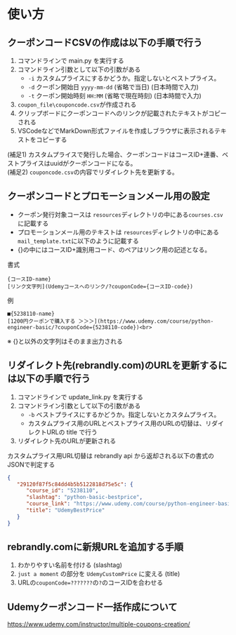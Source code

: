 # 使い方

## クーポンコードCSVの作成は以下の手順で行う

1. コマンドラインで main.py を実行する
2. コマンドライン引数として以下の引数がある
   - `-i` カスタムプライスにするかどうか。指定しないとベストプライス。
   - `-d` クーポン開始日 `yyyy-mm-dd` (省略で当日) (日本時間で入力)
   - `-t` クーポン開始時刻 `HH:MM` (省略で現在時刻) (日本時間で入力)
3. `coupon_file\couponcode.csv`が作成される
4. クリップボードにクーポンコードへのリンクが記載されたテキストがコピーされる
5. VSCodeなどでMarkDown形式ファイルを作成しブラウザに表示されるテキストをコピーする

(補足1) カスタムプライスで発行した場合、クーポンコードはコースID+連番、ベストプライスはuuidがクーポンコードになる。<br>
(補足2) `couponcode.csv`の内容でリダイレクト先を更新する。

## クーポンコードとプロモーションメール用の設定
- クーポン発行対象コースは `resources`ディレクトリの中にある`courses.csv`に記載する
- プロモーションメール用のテキストは `resources`ディレクトリの中にある`mail_template.txt`に以下のように記載する
- {}の中にはコースID+識別用コード、[]()のペアはリンク用の記述となる。

書式
```text
{コースID-name}
[リンク文字列](Udemyコースへのリンク/?couponCode={コースID-code})
```
例
```text
■{5238110-name}
[1200円クーポンで購入する ＞＞＞](https://www.udemy.com/course/python-engineer-basic/?couponCode={5238110-code})<br>
```
※ {}と[]()以外の文字列はそのまま出力される


## リダイレクト先(rebrandly.com)のURLを更新するには以下の手順で行う

1. コマンドラインで update_link.py を実行する
2. コマンドライン引数として以下の引数がある
   - `-b` ベストプライスにするかどうか。指定しないとカスタムプライス。
   - カスタムプライス用のURLとベストプライス用のURLの切替は、リダイレクトURLの title で行う
3. リダイレクト先のURLが更新される

カスタムプライス用URL切替は rebrandly api から返却される以下の書式のJSONで判定する

```json
{
   "29120f87f5c84dd4b5b5122818d75e5c": {
      "course_id": "5238110",
      "slashtag": "python-basic-bestprice",
      "course_link": "https://www.udemy.com/course/python-engineer-basic/",
      "title": "UdemyBestPrice"
   }
}
```

## rebrandly.comに新規URLを追加する手順

1. わかりやすい名前を付ける (slashtag)
2. `just a moment` の部分を `UdemyCustomPrice` に変える (title)
3. URLの`couponCode=???????`の`?`のコースIDを合わせる



## Udemyクーポンコード一括作成について

https://www.udemy.com/instructor/multiple-coupons-creation/

